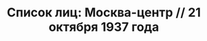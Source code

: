 ---
title: 'Список лиц: Москва-центр // 21 октября 1937 года'
description: РГАСПИ, ф.17, оп.171, дело 411, лист 229
images:
- /disk/pictures/v03/17-171-411-229.jpg
- /disk/pictures/v03/17-171-411-230.jpg
- /disk/pictures/v03/17-171-411-231.jpg
- /disk/pictures/v03/17-171-411-232.jpg
- /disk/pictures/v03/17-171-411-233.jpg
---